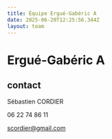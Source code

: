 ```yaml
---
title: Équipe Ergué-Gabéric A
date: 2025-06-20T12:25:56.344Z
layout: team
---
```


# Ergué-Gabéric A



## contact 

Sébastien CORDIER

06 22 74 86 11

scordier@gmail.com

